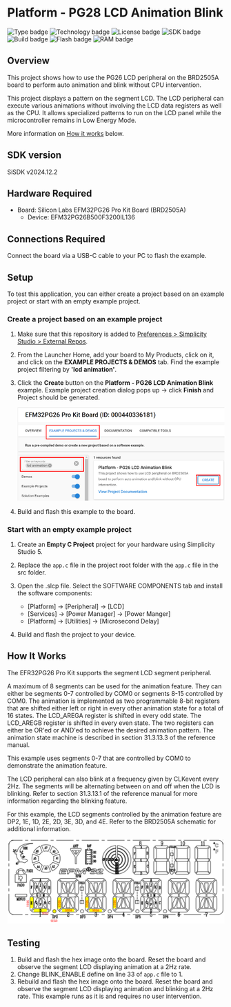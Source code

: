 # Platform - PG28 LCD Animation Blink #

![Type badge](https://img.shields.io/badge/Type-Virtual%20Application-green)
![Technology badge](https://img.shields.io/badge/Technology-Platform-green)
![License badge](https://img.shields.io/badge/License-Zlib-green)
![SDK badge](https://img.shields.io/badge/SDK-v2024.12.2-green)
![Build badge](https://img.shields.io/badge/Build-passing-green)
![Flash badge](https://img.shields.io/badge/Flash-18.46%20KB-blue)
![RAM badge](https://img.shields.io/badge/RAM-4.58%20KB-blue)
## Overview ##

This project shows how to use the PG26 LCD peripheral on the BRD2505A board to perform auto animation and blink without CPU intervention.

This project displays a pattern on the segment LCD. The LCD peripheral can execute various animations without involving the LCD data registers as well as the CPU. It allows specialized patterns to run on the LCD panel while the microcontroller remains in Low Energy Mode.

More information on [How it works](#how-it-works) below.

## SDK version ##

SiSDK v2024.12.2

## Hardware Required ##

* Board:  Silicon Labs EFM32PG26 Pro Kit Board (BRD2505A)
  * Device: EFM32PG26B500F3200IL136

## Connections Required ##

Connect the board via a USB-C cable to your PC to flash the example.

## Setup ##

To test this application, you can either create a project based on an example project or start with an empty example project.

### Create a project based on an example project ###

1. Make sure that this repository is added to [Preferences > Simplicity Studio > External Repos](https://docs.silabs.com/simplicity-studio-5-users-guide/latest/ss-5-users-guide-about-the-launcher/welcome-and-device-tabs).

2. From the Launcher Home, add your board to My Products, click on it, and click on the **EXAMPLE PROJECTS & DEMOS** tab. Find the example project filtering by **'lcd animation'**.

3. Click the **Create** button on the **Platform - PG26 LCD Animation Blink** example. Example project creation dialog pops up -> click **Finish** and Project should be generated.

    ![Create_example](image/create_example.png)

4. Build and flash this example to the board.

### Start with an empty example project ###

1. Create an **Empty C Project** project for your hardware using Simplicity Studio 5.

2. Replace the `app.c` file in the project root folder with the `app.c` file in the src folder.

3. Open the .slcp file. Select the SOFTWARE COMPONENTS tab and install the software components:

    - [Platform] → [Peripheral] → [LCD]
    - [Services] → [Power Manager] → [Power Manger]
	- [Platform] → [Utilities] → [Microsecond Delay]

4. Build and flash the project to your device.

## How It Works ##

The EFR32PG26 Pro Kit supports the segment LCD segment peripheral.

A maximum of 8 segments can be used for the animation feature. They can either be segments 0-7 controlled by COM0 or segments 8-15 controlled by COM0. The animation is implemented as two programmable 8-bit registers that are shifted either left or right in every other animation state for a total of 16 states. The LCD_AREGA register is shifted in every odd state. The LCD_AREGB register is shifted in every even state. The two registers can either be OR'ed or AND'ed to achieve the desired animation pattern. The animation state machine is described in section 31.3.13.3 of the reference manual.

This example uses segments 0-7 that are controlled by COM0 to demonstrate the animation feature.

The LCD peripheral can also blink at a frequency given by CLKevent every 2Hz. The segments will be alternating between on and off when the LCD is blinking. Refer to section 31.3.13.1 of the reference manual for more information regarding the blinking feature.

For this example, the LCD segments controlled by the animation feature are DP2, 1E, 1D, 2E, 2D, 3E, 3D, and 4E. Refer to the BRD2505A schematic for additional information.

![pg26_lcd_mapping](image/pg26_lcd_segment_mapping.png)

## Testing ##

1. Build and flash the hex image onto the board. Reset the board and observe the segment LCD displaying animation at a 2Hz rate.
2. Change BLINK_ENABLE define on line 33 of `app.c` file to 1.
3. Rebuild and flash the hex image onto the board. Reset the board and observe the segment LCD displaying animation and blinking at a 2Hz rate. This example runs as it is and requires no user intervention.
